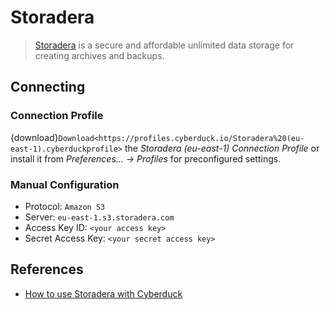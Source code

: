 Storadera
====

> [Storadera](https://storadera.com/) is a secure and affordable unlimited data storage for creating archives and backups.

## Connecting

### Connection Profile

{download}`Download<https://profiles.cyberduck.io/Storadera%20(eu-east-1).cyberduckprofile>` the *Storadera (eu-east-1) Connection Profile* or install it from *Preferences… → Profiles* for preconfigured settings.

### Manual Configuration

- Protocol: `Amazon S3`
- Server: `eu-east-1.s3.storadera.com`
- Access Key ID: `<your access key>`
- Secret Access Key: `<your secret access key>`

## References

- [How to use Storadera with Cyberduck](https://storadera.com/integrations/cyberduck/)
